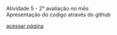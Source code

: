 Atividade 5 - 2° avaliação no mês<br>
Apresentação do codigo através do github

[acessar página](https://xandsmg.github.io/atividade5-2avaliacao-matematicaComputacional/)
